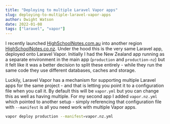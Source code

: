 ```yaml
---
title: "Deploying to multiple Laravel Vapor apps"
slug: deploying-to-multiple-laravel-vapor-apps
author: Dwight Watson
date: 2022-01-08
tags: ["laravel", "vapor"]
---
```


I recently launched [HighSchoolNotes.com.au](https://highschoolnotes.com.au) into another region [HighSchoolNotes.co.nz](https://highschoolnotes.co.nz). Under the hood this is the very same Laravel app, deployed onto Laravel Vapor. Initially I had the New Zealand app running as a separate environment in the main app (`production` and `production-nz`) but it felt like it was a better decision to split these entirely - while they run the same code they use different databases, caches and storage.

Luckily, Laravel Vapor has a mechanism for supporting multiple Laravel apps for the same project - and that is letting you point it to a configuration file when you call it. By default this will be `vapor.yml` but you can change this as well as having multiple. For my second app I added `vapor.nz.yml` which pointed to another setup - simply referencing that configuration file with `--manifest` is all you need work with multiple Vapor apps.

```sh
vapor deploy production --manifest=vapor.nz.yml
```
